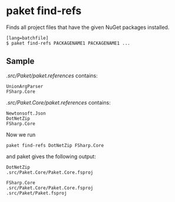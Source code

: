 # paket find-refs

Finds all project files that have the given NuGet packages installed.

    [lang=batchfile]
    $ paket find-refs PACKAGENAME1 PACKAGENAME1 ...

## Sample

*.src/Paket/paket.references* contains:

	UnionArgParser
	FSharp.Core

*.src/Paket.Core/paket.references* contains:

	Newtonsoft.Json
	DotNetZip
	FSharp.Core

Now we run
	
	paket find-refs DotNetZip FSharp.Core

and paket gives the following output:
	
	DotNetZip
	.src/Paket.Core/Paket.Core.fsproj

	FSharp.Core
	.src/Paket.Core/Paket.Core.fsproj
	.src/Paket/Paket.fsproj